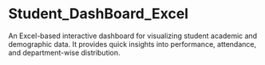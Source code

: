 # Student_DashBoard_Excel
An Excel-based interactive dashboard for visualizing student academic and demographic data. It provides quick insights into performance, attendance, and department-wise distribution.
